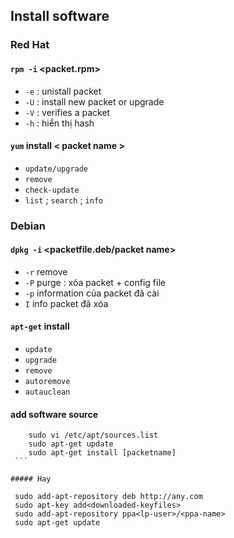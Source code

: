 ## Install software
### Red Hat
#### `rpm -i` <packet.rpm>
+ `-e` : unistall packet 
+ `-U` : install new packet or upgrade
+ `-V` : verifies a packet
+ `-h` : hiển thị hash 
#### `yum` install < packet name >
+ `update/upgrade`
+ `remove`
+ `check-update`
+ `list` ; `search` ; `info`

### Debian 
#### `dpkg -i` <packetfile.deb/packet name>
+ `-r` remove 
+ `-P` purge : xóa packet + config file
+ `-p` information của packet đã cài
+ `I` info packet đã xóa
#### `apt-get` install <packet name>
+ `update`
+ `upgrade`
+ `remove`
+ `autoremove`
+ `autauclean`
#### add software source
 ``` 
     sudo vi /etc/apt/sources.list
     sudo apt-get update
     sudo apt-get install [packetname]
  ```
 
 ##### Hay
  ```
     sudo add-apt-repository deb http://any.com
     sudo apt-key add<downloaded-keyfiles>
     sudo add-apt-repository ppa<lp-user>/<ppa-name>
     sudo apt-get update
   ```
